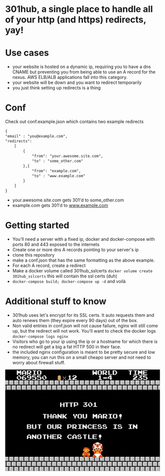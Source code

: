 # 301hub, a single place to handle all of your http (and https) redirects, yay!

# Use cases

- your website is hosted on a dynamic ip, requiring you to have a dns CNAME but preventing you from being able to use an A record for the nexus.  AWS ELB/ALB applications fall into this category.
- your website will be down and you want to redirect temporarily
- you just think setting up redirects is a thing


# Conf

Check out conf.example.json which contains two example redirects

```
{
"email" : "you@example.com",
"redirects": 
    [
        {
            "from": "your.awesome.site.com",
            "to" : "some_other.com"
        },{
            "from": "example.com",
            "to" : "www.example.com"
        }
    ]
}
```

- your.awesome.site.com gets 301'd to some_other.com
- example.com gets 301'd to www.example.com

# Getting started

* You'll need a server with a fixed ip, docker and docker-compose with ports 80 and 443 exposed to the internets
* Create one or more dns A records pointing to your server's ip
* clone this repository
* make a conf.json that has the same formatting as the above example.
* For each A record, create a redirect
* Make a docker volume called 301hub_sslcerts `docker volume create 301hub_sslcerts` this will contain the ssl certs (duh)
* `docker-compose build; docker-compose up -d` and voilà

# Additional stuff to know
* 301hub uses let's encrypt for its SSL certs.  It auto requests them and auto renews them (they expire every 90 days) out of the box.
* Non valid entries in conf.json will not cause failure, nginx will still come up, but the redirect will not work.  You'll want to check the docker logs `docker-compose logs nginx`
* Visitors who go to your ip using the ip or a hostname for which there is no redirect will get a big a fat HTTP 500 in their face.
* the included nginx configuration is meant to be pretty secure and low memory, you can run this on a small cheapo server and not need to worry about firewall stuff.

<img src='301.png'>
